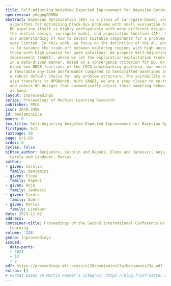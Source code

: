 ```yaml
---
title: Self-Adjusting Weighted Expected Improvement for Bayesian Optimization
openreview: ydqqogDD5RW
abstract: Bayesian Optimization (BO) is a class of surrogate-based, sample-efficient
  algorithms for optimizing black-box problems with small evaluation budgets. The
  BO pipeline itself is highly configurable with many different design choices regarding
  the initial design, surrogate model, and acquisition function (AF). Unfortunately,
  our understanding of how to select suitable components for a problem at hand is
  very limited. In this work, we focus on the definition of the AF, whose main purpose
  is to balance the trade-off between exploring regions with high uncertainty and
  those with high promise for good solutions. We propose Self-Adjusting Weighted Expected
  Improvement (SAWEI), where we let the exploration-exploitation trade-off self-adjust
  in a data-driven manner, based on a convergence criterion for BO. On the noise-free
  black-box BBOB functions of the COCO benchmarking platform, our method exhibits
  a favorable any-time performance compared to handcrafted baselines and serves as
  a robust default choice for any problem structure. The suitability of our method
  also transfers to HPOBench. With SAWEI, we are a step closer to on-the-fly, data-driven,
  and robust BO designs that automatically adjust their sampling behavior to the problem
  at hand.
layout: inproceedings
series: Proceedings of Machine Learning Research
publisher: PMLR
issn: 2640-3498
id: benjamins23a
month: 0
tex_title: Self-Adjusting Weighted Expected Improvement for Bayesian Optimization
firstpage: 6/1
lastpage: 50
page: 6/1-50
order: 6
cycles: false
bibtex_author: Benjamins, Carolin and Raponi, Elena and Jankovic, Anja and Doerr,
  Carola and Lindauer, Marius
author:
- given: Carolin
  family: Benjamins
- given: Elena
  family: Raponi
- given: Anja
  family: Jankovic
- given: Carola
  family: Doerr
- given: Marius
  family: Lindauer
date: 2023-12-02
address:
container-title: Proceedings of the Second International Conference on Automated Machine
  Learning
volume: '228'
genre: inproceedings
issued:
  date-parts:
  - 2023
  - 12
  - 2
pdf: https://proceedings.mlr.press/v228/benjamins23a/benjamins23a.pdf
extras: []
# Format based on Martin Fenner's citeproc: https://blog.front-matter.io/posts/citeproc-yaml-for-bibliographies/
---
```

